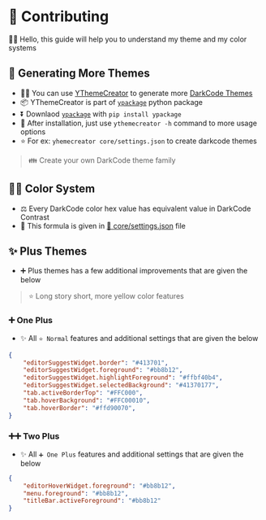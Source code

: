 # 💖 Contributing

🙋‍♂️ Hello, this guide will help you to understand my theme and my color systems

## 🚀 Generating More Themes

- 💁‍♂️ You can use [YThemeCreator](https://github.com/yedhrab/YThemeCreator) to generate more [DarkCode Themes](https://marketplace.visualstudio.com/items?itemName=yedhrab.darkcode-theme-adopted-python-and-markdown)
- 📦 YThemeCreator is part of [`ypackage`](https://github.com/yedhrab/YPackage) python package
- ⏬ Downlaod [`ypackage`](https://github.com/yedhrab/YPackage) with `pip install ypackage`
- 🐣 After installation, just use `ythemecreator -h` command to more usage options
- ⭐ For ex: `yhemecreator core/settings.json` to create darkcode themes

> 👪 Create your own DarkCode theme family

## 👨‍💻 Color System

- ⚖️ Every DarkCode color hex value has equivalent value in DarkCode Contrast 
- 🧮 This formula is given in [📜 core/settings.json](core/settings.json#L7) file

## ✨ Plus Themes

- ➕ Plus themes has a few additional improvements that are given the below

> ⭐ Long story short, more yellow color features

### ➕ One Plus

- ✨ All `⭐ Normal` features and additional settings that are given the below

```json
{
    "editorSuggestWidget.border": "#413701",
    "editorSuggestWidget.foreground": "#bb8b12",
    "editorSuggestWidget.highlightForeground": "#ffbf40b4",
    "editorSuggestWidget.selectedBackground": "#41370177",
    "tab.activeBorderTop": "#FFC000",
    "tab.hoverBackground": "#FFC00010",
    "tab.hoverBorder": "#ffd90070",
}
```

### ➕➕ Two Plus

- ✨ All `➕ One Plus` features and additional settings that are given the below

```json
{
    "editorHoverWidget.foreground": "#bb8b12",
    "menu.foreground": "#bb8b12",
    "titleBar.activeForeground": "#bb8b12"
}
```
